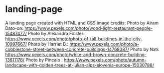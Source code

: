 # landing-page
A landing page created with HTML and CSS
image credits:
Photo by Airam Dato-on: https://www.pexels.com/photo/wood-light-restaurant-people-15487477/
Photo by Alexandra Folster: https://www.pexels.com/photo/photo-of-tall-buildings-in-the-city-10997667/
Photo by Harriet B.: https://www.pexels.com/photo/a-cobblestone-street-between-concrete-buildings-14768387/
Photo by Nati: https://www.pexels.com/photo/white-and-brown-concrete-building-13611178/
Photo by Pincalo  : https://www.pexels.com/photo/autumn-landscape-with-golden-trees-at-julian-alps-slovenia-europe-15030788/

